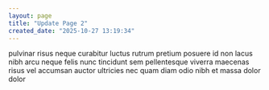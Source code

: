 ```yaml
---
layout: page
title: "Update Page 2"
created_date: "2025-10-27 13:19:34"
---
```


pulvinar risus neque curabitur luctus rutrum pretium posuere id non lacus nibh arcu neque felis nunc tincidunt sem pellentesque viverra maecenas risus vel accumsan auctor ultricies nec quam diam odio nibh et massa dolor dolor 

